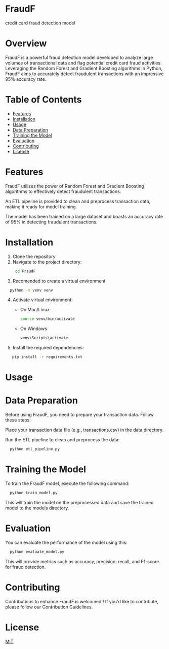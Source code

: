 # FraudF
credit card fraud detection model
# Overview
FraudF is a powerful fraud detection model developed to analyze large volumes of transactional data and flag potential credit card fraud activities. Leveraging the Random Forest and Gradient Boosting algorithms in Python, FraudF aims to accurately detect fraudulent transactions with an impressive 95% accuracy rate.

# Table of Contents
- [Features](#Features)
- [Installation](#Installation)
- [Usage](#Usage)
- [Data Preparation](#Data-Preparation)
- [Training the Model](#Training-the-Model)
- [Evaluation](#Evaluation)
- [Contributing](#Contributing)
- [License](#License)

# Features
FraudF utilizes the power of Random Forest and Gradient Boosting algorithms to effectively detect fraudulent transactions.

An ETL pipeline is provided to clean and preprocess transaction data, making it ready for model training.

The model has been trained on a large dataset and boasts an accuracy rate of 95% in detecting fraudulent transactions.

# Installation
1. Clone the repository
2. Navigate to the project directory:
   ```bash
    cd FraudF
    ```
3. Recomended to create a virtual environment
  ```bash
    python -m venv venv
  ```
4. Activate virtual environment:
   - On Mac/Linux
      ```bash
      source venv/bin/activate
      ```
   - On Windows
      ```bash
      venv\Scripts\activate
      ``` 
    
5. Install the required dependencies:
 ```bash
    pip install -r requirements.txt
  ```

# Usage
# Data Preparation
Before using FraudF, you need to prepare your transaction data. Follow these steps:

Place your transaction data file (e.g., transactions.csv) in the data directory.

Run the ETL pipeline to clean and preprocess the data:

  ```bash
    python etl_pipeline.py
  ```

# Training the Model
To train the FraudF model, execute the following command:
  ```bash
    python train_model.py
  ```
This will train the model on the preprocessed data and save the trained model to the models directory.

# Evaluation
You can evaluate the performance of the model using this:
  ```bash
    python evaluate_model.py
  ```
This will provide metrics such as accuracy, precision, recall, and F1-score for fraud detection.

# Contributing
Contributions to enhance FraudF is welcomed!! If you'd like to contribute, please follow our Contribution Guidelines.

# License
[MIT](https://github.com/akosaraju19/FraudF/blob/main/LICENSE)
